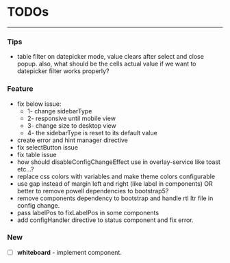 # TODOs

---

### Tips

- table filter on datepicker mode, value clears after select and close popup. also, what should be the cells actual
  value if we want to datepicker filter works properly?

### Feature

- fix below issue:
  - 1- change sidebarType
  - 2- responsive until mobile view
  - 3- change size to desktop view
  - 4- the sidebarType is reset to its default value
- create error and hint manager directive
- fix selectButton issue
- fix table issue
- how should disableConfigChangeEffect use in overlay-service like toast etc...?
- replace css colors with variables and make theme colors configurable
- use gap instead of margin left and right (like label in components) OR better to remove powell dependencies to bootstrap5?
- remove components dependency to bootstrap and handle rtl ltr file in config change.
- pass labelPos to fixLabelPos in some components
- add configHandler directive to status component and fix error.

### New

- [ ] **whiteboard** - implement component.
